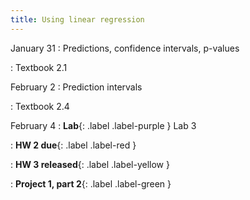 ```yaml
---
title: Using linear regression
---
```


January 31
: Predictions, confidence intervals, p-values
  
: Textbook 2.1

February 2
: Prediction intervals
  
: Textbook 2.4

February 4
: **Lab**{: .label .label-purple } Lab 3 

: **HW 2 due**{: .label .label-red }

: **HW 3 released**{: .label .label-yellow }

: **Project 1, part 2**{: .label .label-green }
